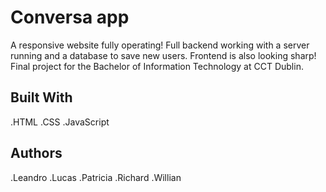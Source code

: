 <h1>Conversa app</h1>

<the project description goes here>

A responsive website fully operating! Full backend working with a server running and a database to save new users. Frontend is also looking sharp!
Final project for the Bachelor of Information Technology at CCT Dublin. 
<h2>Built With </h2>

 .HTML
 .CSS
 .JavaScript

<h2> Authors </h2>

.Leandro
.Lucas
.Patricia 
.Richard
.Willian
